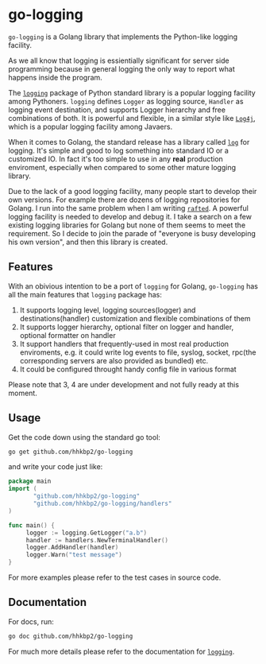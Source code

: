 go-logging
==========

```go-logging``` is a Golang library that implements the Python-like logging facility. 

As we all know that logging is essientially significant for server side programming because in general logging the only way to report what happens inside the program. 

The [```logging```][python-logging-page] package of Python standard library is a popular logging facility among Pythoners. ```logging``` defines ```Logger``` as logging source, ```Handler``` as logging event destination, and supports Logger hierarchy and free combinations of both.  It is powerful and flexible,  in a similar style like [```Log4j```][log4j-page], which is a popular logging facility among Javaers.

When it comes to Golang, the standard release has a library called [```log```][golang-log-page] for logging. It's simple and good to log something into standard IO or a customized IO. In fact it's too simple to use in any **real** production enviroment, especially when compared to some other mature logging library. 

Due to the lack of a good logging facility, many people start to develop their own versions. For example there are dozens of logging repositories for Golang. I run into the same problem when I am writing [```rafted```][rafted-github]. A powerful logging facility is needed to develop and debug it. I take a search on a few existing logging libraries for Golang but none of them seems to meet the requirement. So I decide to join the parade of "everyone is busy developing his own version", and then this library is created.

## Features

With an obivious intention to be a port of ```logging``` for Golang, ```go-logging``` has all the main features that ```logging``` package has:

1. It supports logging level, logging sources(logger) and destinations(handler) customization and flexible combinations of them
2. It supports logger hierarchy, optional filter on logger and handler, optional formatter on handler
3. It support handlers that frequently-used in most real production enviroments, e.g. it could write log events to file, syslog, socket, rpc(the corresponding servers are also provided as bundled) etc.
4. It could be configured throught handy config file in various format

Please note that 3, 4 are under development and not fully ready at this moment.

## Usage

Get the code down using the standard go tool:

```bash
go get github.com/hhkbp2/go-logging
```

and write your code just like:

```go
package main
import (
       "github.com/hhkbp2/go-logging"
       "github.com/hhkbp2/go-logging/handlers"
)

func main() {
     logger := logging.GetLogger("a.b")
     handler := handlers.NewTerminalHandler()
     logger.AddHandler(handler)     
     logger.Warn("test message")
}
```

For more examples please refer to the test cases in source code.

## Documentation

For docs, run:

```bash
go doc github.com/hhkbp2/go-logging
```

For much more details please refer to the documentation for [```logging```][python-logging-page].

[python-logging-page]: https://docs.python.org/2/library/logging.html

[log4j-page]: http://logging.apache.org/log4j/

[golang-log-page]: http://golang.org/pkg/log/

[rafted-github]: http://github.com/hhkbp2/rafted

